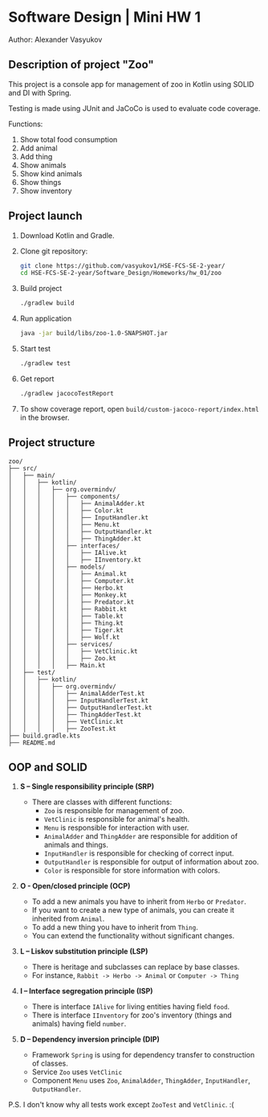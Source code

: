 # Software Design | Mini HW 1

Author: Alexander Vasyukov

## Description of project "Zoo"

This project is a console app for management of zoo in Kotlin using SOLID and DI with Spring.

Testing is made using JUnit and JaCoCo is used to evaluate code coverage.

Functions:
1. Show total food consumption
2. Add animal
3. Add thing
4. Show animals
5. Show kind animals
6. Show things
7. Show inventory

## Project launch

1. Download Kotlin and Gradle.
2. Clone git repository:
   ```bash
   git clone https://github.com/vasyukov1/HSE-FCS-SE-2-year/
   cd HSE-FCS-SE-2-year/Software_Design/Homeworks/hw_01/zoo
    ```
3. Build project
   ```bash
   ./gradlew build
   ```
4. Run application
   ```bash
   java -jar build/libs/zoo-1.0-SNAPSHOT.jar
   ```
5. Start test
   ```bash
   ./gradlew test
   ```
6. Get report
   ```bash
   ./gradlew jacocoTestReport
   ```

7. To show coverage report, open `build/custom-jacoco-report/index.html` in the browser.

## Project structure

```
zoo/
├── src/
│   ├── main/
│   │   ├── kotlin/
│   │   │   ├── org.overmindv/
│   │   │   │   ├── components/
│   │   │   │   │   ├── AnimalAdder.kt
│   │   │   │   │   ├── Color.kt
│   │   │   │   │   ├── InputHandler.kt
│   │   │   │   │   ├── Menu.kt
│   │   │   │   │   ├── OutputHandler.kt
│   │   │   │   │   ├── ThingAdder.kt
│   │   │   │   ├── interfaces/
│   │   │   │   │   ├── IAlive.kt
│   │   │   │   │   ├── IInventory.kt
│   │   │   │   ├── models/
│   │   │   │   │   ├── Animal.kt
│   │   │   │   │   ├── Computer.kt
│   │   │   │   │   ├── Herbo.kt
│   │   │   │   │   ├── Monkey.kt
│   │   │   │   │   ├── Predator.kt
│   │   │   │   │   ├── Rabbit.kt 
│   │   │   │   │   ├── Table.kt
│   │   │   │   │   ├── Thing.kt
│   │   │   │   │   ├── Tiger.kt
│   │   │   │   │   ├── Wolf.kt
│   │   │   │   ├── services/
│   │   │   │   │   ├── VetClinic.kt
│   │   │   │   │   ├── Zoo.kt
│   │   │   │   ├── Main.kt
│   ├── test/
│   │   ├── kotlin/
│   │   │   ├── org.overmindv/
│   │   │   │   ├── AnimalAdderTest.kt 
│   │   │   │   ├── InputHandlerTest.kt
│   │   │   │   ├── OutputHandlerTest.kt
│   │   │   │   ├── ThingAdderTest.kt
│   │   │   │   ├── VetClinic.kt
│   │   │   │   ├── ZooTest.kt 
├── build.gradle.kts 
├── README.md
```

## OOP and SOLID

1. **S – Single responsibility principle (SRP)**
   - There are classes with different functions:
      - `Zoo` is responsible for management of zoo.
      - `VetClinic` is responsible for animal's health.
      - `Menu` is responsible for interaction with user.
      - `AnimalAdder` and `ThingAdder` are responsible for addition of animals and things.
      - `InputHandler` is responsible for checking of correct input.
      - `OutputHandler` is responsible for output of information about zoo.
      - `Color` is responsible for store information with colors.

2. **O - Open/closed principle (OCP)**
   - To add a new animals you have to inherit from `Herbo` or `Predator`.
   - If you want to create a new type of animals, you can create it inherited from `Animal`.
   - To add a new thing you have to inherit from `Thing`.
   - You can extend the functionality without significant changes.

3. **L – Liskov substitution principle (LSP)**
   - There is heritage and subclasses can replace by base classes.
   - For instance, `Rabbit -> Herbo -> Animal` or `Computer -> Thing`

4. **I – Interface segregation principle (ISP)**
   - There is interface `IAlive` for living entities having field `food`.
   - There is interface `IInventory` for zoo's inventory (things and animals) having field `number`.

5. **D – Dependency inversion principle (DIP)**
   - Framework `Spring` is using for dependency transfer to construction of classes.
   - Service `Zoo` uses `VetClinic`
   - Component `Menu` uses `Zoo`, `AnimalAdder`, `ThingAdder`, `InputHandler`, `OutputHandler`.

P.S. I don't know why all tests work except `ZooTest` and `VetClinic`. :(